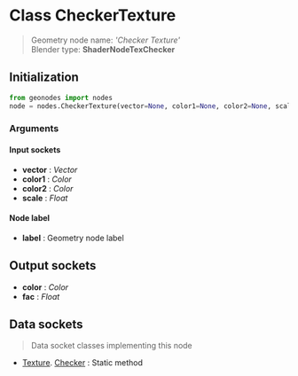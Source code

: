 
# Class CheckerTexture

> Geometry node name: _'Checker Texture'_<br>Blender type:  **ShaderNodeTexChecker**

## Initialization


```python
from geonodes import nodes
node = nodes.CheckerTexture(vector=None, color1=None, color2=None, scale=None, label=None)
```


### Arguments


#### Input sockets



- **vector** : _Vector_
- **color1** : _Color_
- **color2** : _Color_
- **scale** : _Float_



#### Node label



- **label** : Geometry node label



## Output sockets



- **color** : _Color_
- **fac** : _Float_



## Data sockets

> Data socket classes implementing this node


- [Texture](aaa). [Checker](bbb) : Static method



